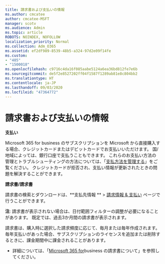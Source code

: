 ```yaml
---
title: 請求書および支払いの情報
ms.author: cmcatee
author: cmcatee-MSFT
manager: scotv
ms.audience: Admin
ms.topic: article
ROBOTS: NOINDEX, NOFOLLOW
localization_priority: Normal
ms.collection: Adm_O365
ms.assetid: ef2df989-8539-48b5-a324-97d2e09f14fe
ms.custom:
- "485"
- "1500018"
ms.openlocfilehash: c9716c4da16f085aabe5124a6ea36bd812fe7e6b
ms.sourcegitcommit: de5f2e8527202ff04f1587f1289ab81e8c804bb2
ms.translationtype: HT
ms.contentlocale: ja-JP
ms.lasthandoff: 09/03/2020
ms.locfileid: "47364772"
---
```

# <a name="invoice-and-payment-information"></a>請求書および支払いの情報

**支払い**

Microsoft 365 for business のサブスクリプションを Microsoft から直接購入する場合、クレジットカードまたはデビットカードでお支払いいただけます。  国/地域によっては、銀行口座で支払うこともできます。  これらのお支払い方法の管理とトラブルシューティングの方法については、「[支払方法を管理する](https://docs.microsoft.com/microsoft-365/commerce/billing-and-payments/manage-payment-methods)」をご覧ください。 クレジットカードが拒否され、支払い情報が更新されたときの問題を解決することができます。

**請求書/請求書**

請求書の検索とダウンロードは、**支払先情報 ** > [請求情報 & 支払い](https://go.microsoft.com/fwlink/p/?linkid=848039) ページで行うことができます。  

**注**: 請求書が表示されない場合は、日付範囲フィルターの調整が必要になることがあります。  既定では、過去3か月間の請求書が表示されます。

請求書は、購入時に選択した請求頻度に応じて、毎月または毎年作成されます。  毎年支払いがあった場合、サブスクリプションのライセンスを追加または削除するときに、課金期間中に課金されることがあります。

- 詳細については、「[Microsoft 365 for](https://docs.microsoft.com/microsoft-365/commerce/billing-and-payments/understand-your-invoice2)business の請求書について」を参照してください。